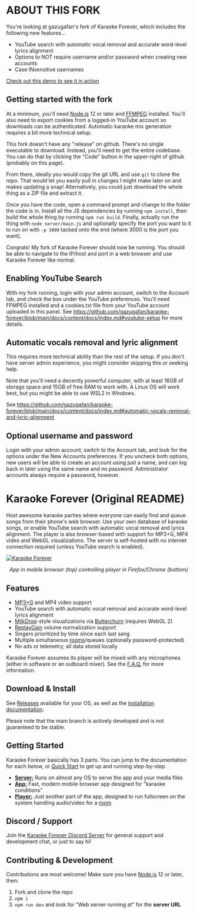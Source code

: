 # ABOUT THIS FORK

You're looking at gazugafan's fork of Karaoke Forever, which includes the following new features...

* YouTube search with automatic vocal removal and accurate word-level lyrics alignment
* Options to NOT require username and/or password when creating new accounts
* Case INsensitive usernames

[Check out this demo to see it in action](https://www.youtube.com/watch?v=zWa8k6degVs)

## Getting started with the fork

At a minimum, you'll need [Node.js](https://nodejs.org/en/) 12 or later and [FFMPEG](https://www.ffmpeg.org) installed. You'll also need to export cookies from a logged-in YouTube account so downloads can be authenticated. Automatic karaoke mix generation requires a bit more technical setup.

This fork doesn't have any "release" on github. There's no single executable to download. Instead, you'll need to get the entire codebase. You can do that by clicking the "Code" button in the upper-right of github (probably on this page).

From there, ideally you would copy the git URL and use `git` to clone the repo. That would let you easily pull in changes I might make later on and makes updating a snap! Alternatively, you could just download the whole thing as a ZIP file and extract it.

Once you have the code, open a command prompt and change to the folder the code is in. Install all the JS dependencies by running `npm install`, then build the whole thing by running `npm run build`. Finally, actually run the thing with `node server/main.js` and optionally specify the port you want to it to run on with `-p 3000` tacked onto the end (where 3000 is the port you want).

Congrats! My fork of Karaoke Forever should now be running. You should be able to navigate to the IP/host and port in a web browser and use Karaoke Forever like normal.

## Enabling YouTube Search

With my fork running, login with your admin account, switch to the Account tab, and check the box under the YouTube preferences. You'll need FFMPEG installed and a cookies.txt file from your YouTube account uploaded in this panel. See https://github.com/gazugafan/karaoke-forever/blob/main/docs/content/docs/index.md#youtube-setup for more details.

## Automatic vocals removal and lyric alignment

This requires more technical ability than the rest of the setup. If you don't have server admin experience, you might consider skipping this or seeking help.

Note that you'll need a decently powerful computer, with at least 16GB of storage space and 15GB of free RAM to work with. A Linux OS will work best, but you might be able to use WSL2 in Windows.

See https://github.com/gazugafan/karaoke-forever/blob/main/docs/content/docs/index.md#automatic-vocals-removal-and-lyric-alignment

## Optional username and password

Login with your admin account, switch to the Account tab, and look for the options under the New Accounts preferences. If you uncheck both options, new users will be able to create an account using just a name, and can log back in later using the same name and no password. Administrator accounts always require a password, however.

# Karaoke Forever (Original README)

Host awesome karaoke parties where everyone can easily find and queue songs from their phone's web browser. Use your own database of karaoke songs, or enable YouTube search with automatic vocal removal and lyrics alignment. The player is also browser-based with support for MP3+G, MP4 video and WebGL visualizations. The server is self-hosted with no internet connection required (unless YouTube search is enabled).

[![Karaoke Forever](/docs/assets/images/README.jpg?raw=true)](/docs/assets/images/README.jpg?raw=true)

<p align="center">
  <i>App in mobile browser (top) controlling player in Firefox/Chrome (bottom)</i>
</p>

## Features

- [MP3+G](https://en.wikipedia.org/wiki/MP3%2BG) and MP4 video support
- YouTube search with automatic vocal removal and accurate word-level lyrics alignment
- [MilkDrop](https://en.wikipedia.org/wiki/MilkDrop)-style visualizations via [Butterchurn](https://github.com/jberg/butterchurn) (requires WebGL 2)
- [ReplayGain](https://en.wikipedia.org/wiki/ReplayGain) volume normalization support
- Singers prioritized by time since each last sang
- Multiple simultaneous [rooms](https://www.karaoke-forever.com/docs/#rooms-admin-only)/queues (optionally password-protected)
- No ads or telemetry; all data stored locally

Karaoke Forever assumes its player will be mixed with any microphones (either in software or an outboard mixer). See the [F.A.Q.](https://www.karaoke-forever.com/faq#whats-the-recommended-audio-setup) for more information.

## Download & Install

See <a href="https://github.com/bhj/karaoke-forever/releases">Releases</a> available for your OS, as well as the [installation documentation](https://www.karaoke-forever.com/docs/#karaoke-forever-server).

Please note that the main branch is actively developed and is not guaranteed to be stable.

## Getting Started

 Karaoke Forever basically has 3 parts. You can jump to the documentation for each below, or [Quick Start](https://www.karaoke-forever.com/docs/#quick-start) to get up and running step-by-step.

- **[Server:](https://www.karaoke-forever.com/docs/#karaoke-forever-server)** Runs on almost any OS to serve the app and your media files
- **[App:](https://www.karaoke-forever.com/docs/#karaoke-forever-the-web-app)** Fast, modern mobile browser app designed for "karaoke conditions"
- **[Player:](https://www.karaoke-forever.com/docs/#player)** Just another part of the app, designed to run fullscreen on the system handling audio/video for a [room](https://www.karaoke-forever.com/docs/#rooms-admin-only)

## Discord / Support

Join the [Karaoke Forever Discord Server](https://discord.gg/PgqVtFq) for general support and development chat, or just to say hi!

## Contributing & Development

Contributions are most welcome! Make sure you have [Node.js](https://nodejs.org/en/) 12 or later, then:

1. Fork and clone the repo
2. `npm i`
3. `npm run dev` and look for "Web server running at" for the **server URL**
